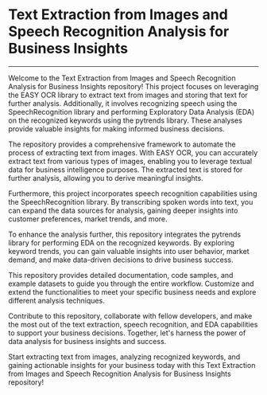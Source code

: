 # Text Extraction from Images and Speech Recognition Analysis for Business Insights
---

Welcome to the Text Extraction from Images and Speech Recognition Analysis for Business Insights repository! This project focuses on leveraging the EASY OCR library to extract text from images and storing that text for further analysis. Additionally, it involves recognizing speech using the SpeechRecognition library and performing Exploratory Data Analysis (EDA) on the recognized keywords using the pytrends library. These analyses provide valuable insights for making informed business decisions.

The repository provides a comprehensive framework to automate the process of extracting text from images. With EASY OCR, you can accurately extract text from various types of images, enabling you to leverage textual data for business intelligence purposes. The extracted text is stored for further analysis, allowing you to derive meaningful insights.

Furthermore, this project incorporates speech recognition capabilities using the SpeechRecognition library. By transcribing spoken words into text, you can expand the data sources for analysis, gaining deeper insights into customer preferences, market trends, and more.

To enhance the analysis further, this repository integrates the pytrends library for performing EDA on the recognized keywords. By exploring keyword trends, you can gain valuable insights into user behavior, market demand, and make data-driven decisions to drive business success.

This repository provides detailed documentation, code samples, and example datasets to guide you through the entire workflow. Customize and extend the functionalities to meet your specific business needs and explore different analysis techniques.

Contribute to this repository, collaborate with fellow developers, and make the most out of the text extraction, speech recognition, and EDA capabilities to support your business decisions. Together, let's harness the power of data analysis for business insights and success.

Start extracting text from images, analyzing recognized keywords, and gaining actionable insights for your business today with this Text Extraction from Images and Speech Recognition Analysis for Business Insights repository!



